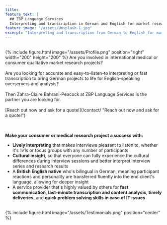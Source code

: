 ```yaml
---
title: 
feature_text: |
  ## ZBP Language Services
  Interpreting and transcription in German and English for market research studios, moderators, consultants, agencies and LSPs
feature_image: "/assets/Unsplash-1.jpg"
excerpt: "Interpreting and transcription from German to English for market research studios, moderators, consultants, agencies and LSPs"
---
```

<br>
{% include figure.html image="/assets/Profile.png" position="right" width="200" height="200" %}
Are you involved in international medical or consumer qualitative market research projects?<br><br>
Are you looking for accurate and easy-to-listen-to interpreting or fast transcription to bring German projects to life for English-speaking overservers and analysis?<br><br>
Then Zahra-Claire Bahrani-Peacock at ZBP Language Services is the partner you are looking for.<br><br>
[Reach out now and ask for a quote!](/contact/ "Reach out now and ask for a quote!")<br><br><br>

**Make your consumer or medical research project a success with:**
* **Lively interpreting** that makes interviews pleasant to listen to, whether it's 1v1s or focus groups with any number of participants
* **Cultural insight**, so that everyone can fully experience the cultural differences during interview sessions and better interpret interview series and research results
* A **British English native** who's bilingual in German, meaning participant reactions and personality are transferred fluently into the end client's language, allowing for deeper insight
* A service provider that's highly valued by others for **fast communication**, **last-minute transcription and content analysis**, **timely deliveries**, and **quick problem solving skills in case of IT issues**<br><br>

{% include figure.html image="/assets/Testimonials.png" position="center" %}<br>
